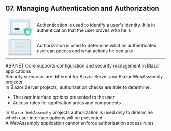 ## 07. Managing Authentication and Authorization

|||
|-|-|
|![](img/07-a1.jpg)| Authentication is used to identify a user's identity. It is in authentication that the user proves who he is |
|![](img/07-a2.jpg)| Authorization is used to determine what an authenticated user can access and what actions he can take |

ASP.NET Core supports configuration and security management in Blazor applications  
Security scenarios are different for Blazor Server and Blazor WebAssembly projects  
In Blazor Server projects, authorization checks are able to determine:    
- The user interface options presented to the user 
- Access rules for application areas and components

In `Blazor WebAssembly` projects authorization is used only to determine which user interface options will be presented  
A WebAssembly application cannot enforce authorization access rules
